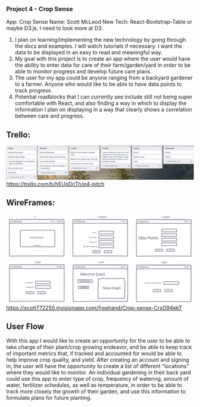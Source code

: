 ### Project 4 - Crop Sense

App: Crop Sense
Name: Scott McLeod
New Tech: React-Bootstrap-Table or maybe D3.js. I need to look more at D3.

1. I plan on learning/implementing the new technology by going through the docs and examples. I will watch tutorials if necessary. I want the data to be displayed in an easy to read and meaningful way.
2. My goal with this project is to create an app where the user would have the ability to enter data for care of their farm/garden/yard in order to be able to monitor progress and develop future care plans.
3. The user for my app could be anyone ranging from a backyard gardener to a farmer. Anyone who would like to be able to have data points to track progress.
4. Potential roadblocks that I can currently see include still not being super comfortable with React, and also finding a way in which to display the information I plan on displaying in a way that clearly shows a correlation between care and progress.

## Trello:
![P4 Trello](./imgs/p4Trello.png)
https://trello.com/b/hEUqDcTh/p4-pitch


## WireFrames: 
![P4 Wireframe](./imgs/p4Wireframe.png)
https://scott772250.invisionapp.com/freehand/Crop-sense-CrxO94ekT

## User Flow
With this app I would like to create an opportunity for the user to be able to take charge of their plant/crop growing endeavor, and be able to keep track of important metrics that, if tracked and accounted for would be able to help improve crop quality, and yield. After creating an account and signing in, the user will have the opportunity to create a list of different "locations" where they would like to monitor. An individual gardening in their back yard could use this app to enter type of crop, frequency of watering, amount of water, fertilizer schedules, as well as temperature, in order to be able to track more closely the growth of their garden, and use this information to formulate plans for future planting.